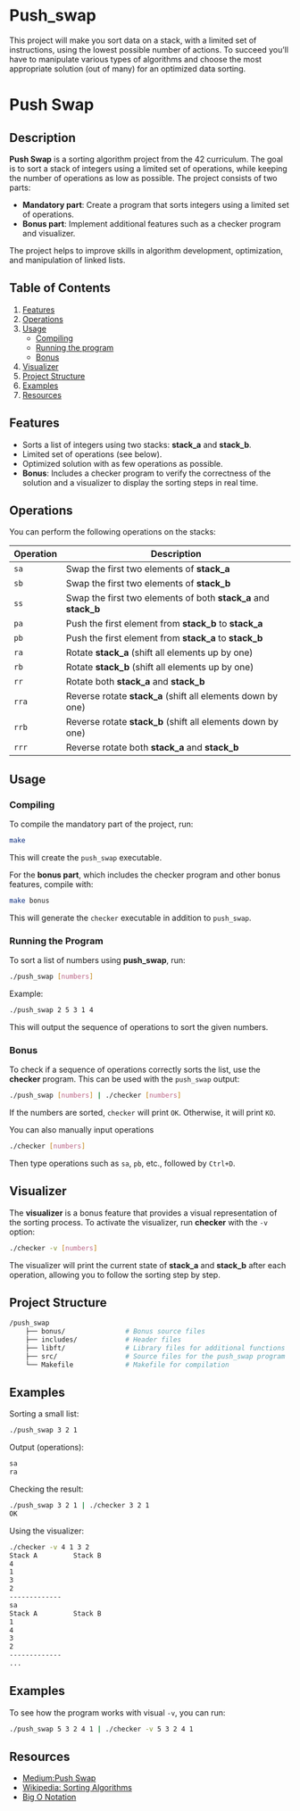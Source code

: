 # Push_swap
This project will make you sort data on a stack, with a limited set of instructions, using the lowest possible number of actions. To succeed you’ll have to manipulate various types of algorithms and choose the most appropriate solution (out of many) for an optimized data sorting.

# Push Swap

## Description

**Push Swap** is a sorting algorithm project from the 42 curriculum. The goal is to sort a stack of integers using a limited set of operations, while keeping the number of operations as low as possible. The project consists of two parts:
- **Mandatory part**: Create a program that sorts integers using a limited set of operations.
- **Bonus part**: Implement additional features such as a checker program and visualizer.

The project helps to improve skills in algorithm development, optimization, and manipulation of linked lists.

## Table of Contents
1. [Features](#features)
2. [Operations](#operations)
3. [Usage](#usage)
   - [Compiling](#compiling)
   - [Running the program](#running-the-program)
   - [Bonus](#bonus)
4. [Visualizer](#visualizer)
5. [Project Structure](#project-structure)
6. [Examples](#examples)
7. [Resources](#resources)

## Features

- Sorts a list of integers using two stacks: **stack_a** and **stack_b**.
- Limited set of operations (see below).
- Optimized solution with as few operations as possible.
- **Bonus**: Includes a checker program to verify the correctness of the solution and a visualizer to display the sorting steps in real time.

## Operations

You can perform the following operations on the stacks:

| Operation | Description |
| --------- | ----------- |
| `sa`      | Swap the first two elements of **stack_a** |
| `sb`      | Swap the first two elements of **stack_b** |
| `ss`      | Swap the first two elements of both **stack_a** and **stack_b** |
| `pa`      | Push the first element from **stack_b** to **stack_a** |
| `pb`      | Push the first element from **stack_a** to **stack_b** |
| `ra`      | Rotate **stack_a** (shift all elements up by one) |
| `rb`      | Rotate **stack_b** (shift all elements up by one) |
| `rr`      | Rotate both **stack_a** and **stack_b** |
| `rra`     | Reverse rotate **stack_a** (shift all elements down by one) |
| `rrb`     | Reverse rotate **stack_b** (shift all elements down by one) |
| `rrr`     | Reverse rotate both **stack_a** and **stack_b** |

## Usage

### Compiling

To compile the mandatory part of the project, run:

```bash
make
```
This will create the `push_swap` executable.

For the **bonus part**, which includes the checker program and other bonus features, compile with:
```bash
make bonus
```
This will generate the `checker` executable in addition to `push_swap`.

### Running the Program

To sort a list of numbers using **push_swap**, run:

```bash
./push_swap [numbers]
```
Example:

```bash
./push_swap 2 5 3 1 4
```
This will output the sequence of operations to sort the given numbers.

### Bonus

To check if a sequence of operations correctly sorts the list, use the **checker** program. This can be used with the `push_swap` output:

```bash
./push_swap [numbers] | ./checker [numbers]
```
If the numbers are sorted, `checker` will print `OK`. Otherwise, it will print `KO`.

You can also manually input operations

```bash
./checker [numbers]
```
Then type operations such as `sa`, `pb`, etc., followed by `Ctrl+D`.

## Visualizer

The **visualizer** is a bonus feature that provides a visual representation of the sorting process. To activate the visualizer, run **checker** with the `-v` option:

```bash
./checker -v [numbers]
```
The visualizer will print the current state of **stack_a** and **stack_b** after each operation, allowing you to follow the sorting step by step.

## Project Structure

```bash
/push_swap
    ├── bonus/               # Bonus source files
    ├── includes/            # Header files
    ├── libft/               # Library files for additional functions
    ├── src/                 # Source files for the push_swap program
    └── Makefile             # Makefile for compilation

```

## Examples

Sorting a small list:

```bash
./push_swap 3 2 1
```
Output (operations):

```bash
sa
ra
```
Checking the result:

```bash
./push_swap 3 2 1 | ./checker 3 2 1
OK
```
Using the visualizer:
```bash
./checker -v 4 1 3 2
Stack A         Stack B
4
1
3
2
-------------
sa
Stack A         Stack B
1
4
3
2
-------------
...
```

## Examples

To see how the program works with visual `-v`, you can run:
```bash
./push_swap 5 3 2 4 1 | ./checker -v 5 3 2 4 1
```

## Resources
-	[Medium:Push Swap](https://medium.com/@ayogun/push-swap-c1f5d2d41e97)
-   [Wikipedia: Sorting Algorithms](https://en.wikipedia.org/wiki/Sorting_algorithm)
-   [Big O Notation](https://en.wikipedia.org/wiki/Big_O_notation)